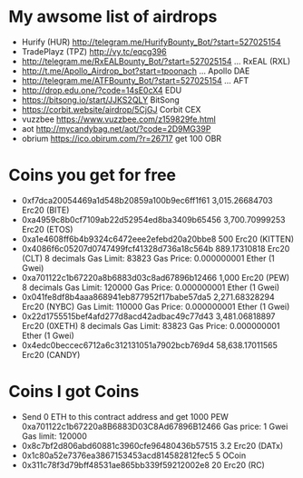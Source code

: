 # My awsome list of airdrops

* Hurify  (HUR) http://telegram.me/HurifyBounty_Bot/?start=527025154
* TradePlayz  (TPZ) http://vy.tc/eqcg396
* http://telegram.me/RxEALBounty_Bot/?start=527025154 … RxEAL  (RXL) 
* http://t.me/Apollo_Airdrop_bot?start=tpoonach … Apollo DAE
* http://telegram.me/ATFBounty_Bot/?start=527025154 …  AFT
* http://drop.edu.one/?code=14sE0cX4  EDU
* https://bitsong.io/start/JJKS2QLY  BitSong
* https://corbit.website/airdrop/5CjGJ  Corbit CEX
* vuzzbee https://www.vuzzbee.com/z159829fe.html
* aot http://mycandybag.net/aot/?code=2D9MG39P
* obrium https://ico.obirum.com/?r=26717 get 100 OBR

# Coins you get for free 

* 0xf7dca20054469a1d548b20859a100b9ec6ff1f61	    3,015.26684703	Erc20 (BITE)
* 0xa4959c8b0cf7109ab22d52954ed8ba3409b65456	    3,700.70999253	Erc20 (ETOS)
* 0xa1e4608ff6b4b9324c6472eee2efebd20a20bbe8	    500	Erc20 (KITTEN)
* 0x4086f6c05207d0747499fcf41328d736a18c564b	    889.17310818	Erc20 (CLT) 8 decimals  Gas Limit: 83823  Gas Price: 0.000000001 Ether (1 Gwei)
* 0xa701122c1b67220a8b6883d03c8ad67896b12466	    1,000	Erc20 (PEW) 8 decimals Gas Limit: 120000 Gas Price: 0.000000001 Ether (1 Gwei)
* 0x041fe8df8b4aaa868941eb877952f17babe57da5	    2,271.68328294	Erc20 (NYBC) Gas Limit: 110000  Gas Price: 0.000000001 Ether (1 Gwei)
* 0x22d1755515bef4afd277d8acd42adbac49c77d43	    3,481.06818897	Erc20 (0XETH) 8 decimals Gas Limit: 83823 Gas Price: 0.000000001 Ether (1 Gwei)
* 0x4edc0beccec6712a6c312131051a7902bcb769d4	    58,638.17011565	Erc20 (CANDY)

# Coins I got Coins
* Send 0 ETH to this contract address and get 1000 PEW 0xa701122c1b67220a8B6883D03C8Ad67896B12466 Gas price: 1 Gwei Gas limit: 120000
*	0x8c7bf2d806abd60881c3960cfe96480436b57515	  3.2	Erc20 (DATx)
*	0x1c80a52e7376ea3867153453acd814582812fec5	  5	 OCoin
* 0x311c78f3d79bff48531ae865bb339f59212002e8	  20	Erc20 (RC)
